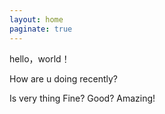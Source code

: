 ```yaml
---
layout: home
paginate: true
---
```


 hello，world！
 
 How are u doing recently?

 Is very thing Fine? Good? Amazing!